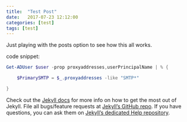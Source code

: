 ```yaml
---
title:  "Test Post"
date:   2017-07-23 12:12:00
categories: [test]
tags: [test]
---
```

Just playing with the posts option to see how this all works.

code snippet:

``` powershell
Get-ADUser $user -prop proxyaddresses,userPrincipalName | % {

	$PrimarySMTP = $_.proxyaddresses -like "SMTP*"

}
```

Check out the [Jekyll docs][jekyll] for more info on how to get the most out of Jekyll. File all bugs/feature requests at [Jekyll’s GitHub repo][jekyll-gh]. If you have questions, you can ask them on [Jekyll’s dedicated Help repository][jekyll-help].

[jekyll]:      http://jekyllrb.com
[jekyll-gh]:   https://github.com/jekyll/jekyll
[jekyll-help]: https://github.com/jekyll/jekyll-help
